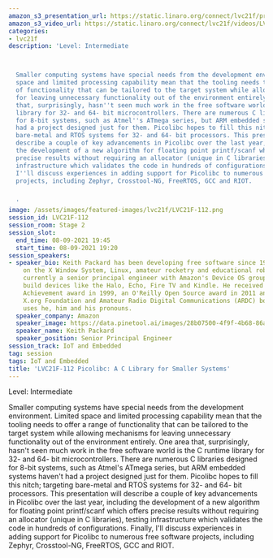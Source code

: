 ```yaml
---
amazon_s3_presentation_url: https://static.linaro.org/connect/lvc21f/presentations/LVC21F-112.pdf
amazon_s3_video_url: https://static.linaro.org/connect/lvc21f/videos/LVC21F-112.mp4
categories:
- lvc21f
description: 'Level: Intermediate



  Smaller computing systems have special needs from the development environment. Limited
  space and limited processing capability mean that the tooling needs to offer a range
  of functionality that can be tailored to the target system while allowing mechanisms
  for leaving unnecessary functionality out of the environment entirely. One area
  that, surprisingly, hasn''t seen much work in the free software world is the C runtime
  library for 32- and 64- bit microcontrollers. There are numerous C libraries designed
  for 8-bit systems, such as Atmel''s ATmega series, but ARM embedded systems haven''t
  had a project designed just for them. Picolibc hopes to fill this nitch; targeting
  bare-metal and RTOS systems for 32- and 64- bit processors. This presentation will
  describe a couple of key advancements in Picolibc over the last year, including
  the development of a new algorithm for floating point printf/scanf which offers
  precise results without requiring an allocator (unique in C libraries), testing
  infrastructure which validates the code in hundreds of configurations. Finally,
  I''ll discuss experiences in adding support for Picolibc to numerous free software
  projects, including Zephyr, Crosstool-NG, FreeRTOS, GCC and RIOT.


  '
image: /assets/images/featured-images/lvc21f/LVC21F-112.png
session_id: LVC21F-112
session_room: Stage 2
session_slot:
  end_time: 08-09-2021 19:45
  start_time: 08-09-2021 19:20
session_speakers:
- speaker_bio: Keith Packard has been developing free software since 1986, working
    on the X Window System, Linux, amateur rocketry and educational robotics. He is
    currently a senior principal engineer with Amazon's Device OS group which helps
    build devices like the Halo, Echo, Fire TV and Kindle. He received a Usenix Lifetime
    Achievement award in 1999, an O'Reilly Open Source award in 2011 and sits on the
    X.org Foundation and Amateur Radio Digital Communications (ARDC) boards. Keith
    uses he, him and his pronouns.
  speaker_company: Amazon
  speaker_image: https://data.pinetool.ai/images/28b07500-4f9f-4b68-86a3-d8e2e3c670aa.jpeg
  speaker_name: Keith Packard
  speaker_position: Senior Principal Engineer
session_track: IoT and Embedded
tag: session
tags: IoT and Embedded
title: 'LVC21F-112 Picolibc: A C Library for Smaller Systems'
---
```


Level: Intermediate


Smaller computing systems have special needs from the development environment. Limited space and limited processing capability mean that the tooling needs to offer a range of functionality that can be tailored to the target system while allowing mechanisms for leaving unnecessary functionality out of the environment entirely. One area that, surprisingly, hasn't seen much work in the free software world is the C runtime library for 32- and 64- bit microcontrollers. There are numerous C libraries designed for 8-bit systems, such as Atmel's ATmega series, but ARM embedded systems haven't had a project designed just for them. Picolibc hopes to fill this nitch; targeting bare-metal and RTOS systems for 32- and 64- bit processors. This presentation will describe a couple of key advancements in Picolibc over the last year, including the development of a new algorithm for floating point printf/scanf which offers precise results without requiring an allocator (unique in C libraries), testing infrastructure which validates the code in hundreds of configurations. Finally, I'll discuss experiences in adding support for Picolibc to numerous free software projects, including Zephyr, Crosstool-NG, FreeRTOS, GCC and RIOT.